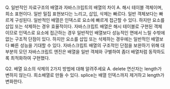 Q. 일반적인 자료구조의 배열과 자바스크립트의 배열의 차이
A. 해시 테이블 객체이며, 희소 표현이다. 일반 밀집 표현보다는 느리고, 삽입, 삭제는 빠르다. 일반 객체보다는 빠르게 구성된다.
일반적인 배열은 인덱스로 요소에 빠르게 접근할 수 있다. 하지만 요소를 삽입 또는 삭제하는 경우 효율적이다.
자바스크립트 배열은 해시 테이블로 구현된 객체이므로 인덱스로 요소에 접근하는 경우 일반적인 배열보다 성능적인 면에서 느릴 수밖에 없는 구조적 단점이 있다.
하지만 요소를 삽입 또는 삭제하는 경우에는 일반적인 배열보다 빠른 성능을 기대할 수 있다.
자바스크립트 배열의 구조적인 단점을 보완하기 위해 대부분의 모던 자바스크립트 엔진은 배열을 일반 객체와 구별하여 좀더 배열처럼 동작하도록 최적화하여 구현했다.

Q2. 배열 요소의 삭제의 2가지 방법에 대해 알려주세요
A. delete 연산자는 length가 변하지 않는다. 희소배열로 만들 수 있다. splice는 배열 인덱스까지 제거하고 length가 변화한다.